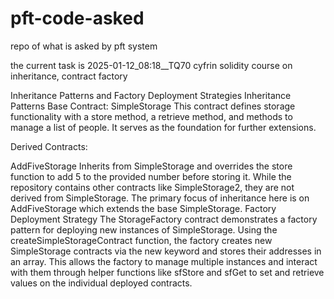# pft-code-asked

repo of what is asked by pft system

the current task is 2025-01-12_08:18__TQ70   cyfrin solidity course on inheritance, contract factory



Inheritance Patterns and Factory Deployment Strategies
Inheritance Patterns
Base Contract: SimpleStorage
This contract defines storage functionality with a store method, a retrieve method, and methods to manage a list of people. It serves as the foundation for further extensions.

Derived Contracts:

AddFiveStorage
Inherits from SimpleStorage and overrides the store function to add 5 to the provided number before storing it.
While the repository contains other contracts like SimpleStorage2, they are not derived from SimpleStorage. The primary focus of inheritance here is on AddFiveStorage which extends the base SimpleStorage.
Factory Deployment Strategy
The StorageFactory contract demonstrates a factory pattern for deploying new instances of SimpleStorage. Using the createSimpleStorageContract function, the factory creates new SimpleStorage contracts via the new keyword and stores their addresses in an array. This allows the factory to manage multiple instances and interact with them through helper functions like sfStore and sfGet to set and retrieve values on the individual deployed contracts.




